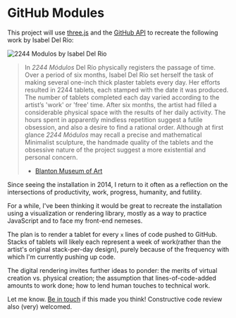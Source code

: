 # GitHub Modules

This project will use [three.js](https://threejs.org) and the [GitHub API](https://developer.github.com/v3/) to recreate the following work by Isabel Del Río:

![2244 Modulos by Isabel Del Rio](https://scontent-lga3-1.xx.fbcdn.net/v/t31.0-8/10380148_10152173534905685_9159277409202252377_o.jpg?oh=35805f51974ae7a82e467ccac9880358&oe=5AE9C1EA)

> In _2244 Módulos_ Del Río physically registers the passage of time. Over a period of six months, Isabel Del Río set herself the task of making several one-inch thick plaster tablets every day. Her efforts resulted in 2244 tablets, each stamped with the date it was produced. The number of tablets completed each day varied according to the artist’s 'work' or 'free' time. After six months, the artist had filled a considerable physical space with the results of her daily activity. The hours spent in apparently mindless repetition suggest a futile obsession, and also a desire to find a rational order. Although at first glance _2244 Módulos_ may recall a precise and mathematical Minimalist sculpture, the handmade quality of the tablets and the obsessive nature of the project suggest a more existential and personal concern.
> 
> - [Blanton Museum of Art](http://collection.blantonmuseum.org/Obj18171?sid=7541&x=237277&port=315)

Since seeing the installation in 2014, I return to it often as a reflection on the intersections of productivity, work, progress, humanity, and futility.

For a while, I've been thinking it would be great to recreate the installation using a visualization or rendering library, mostly as a way to practice JavaScript and to face my front-end nemeses.

The plan is to render a tablet for every `x` lines of code pushed to GitHub. Stacks of tablets will likely each represent a week of work(rather than the artist's original stack-per-day design), purely because of the frequency with which I'm currently pushing up code.

The digital rendering invites further ideas to ponder: the merits of virtual creation vs. physical creation; the assumption that lines-of-code-added amounts to work done; how to lend human touches to technical work. 

Let me know. [Be in touch](https://twitter.com/halfghaninNE) if this made you think! Constructive code review also (very) welcomed.
